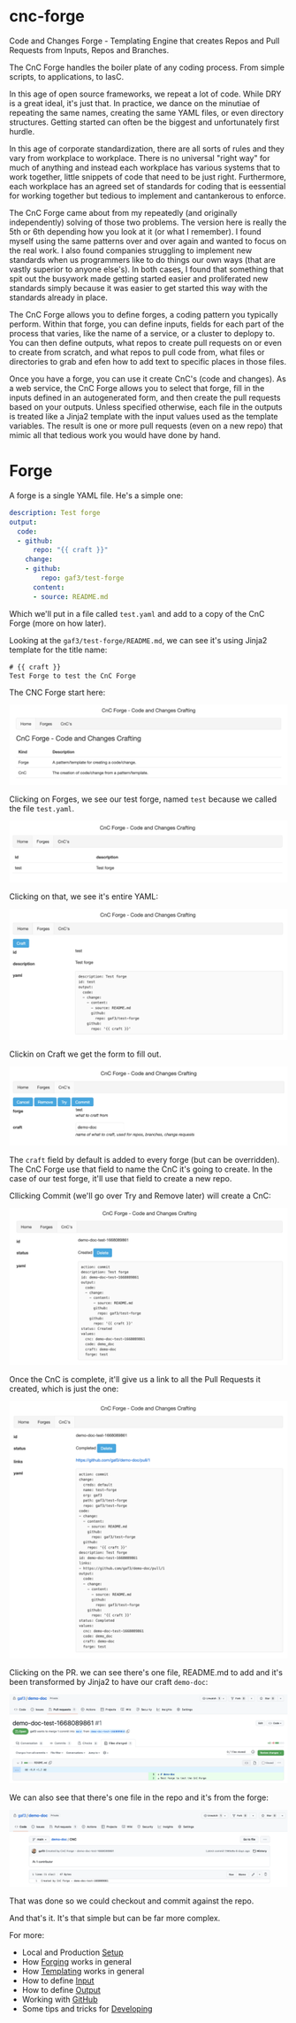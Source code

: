 # cnc-forge

Code and Changes Forge - Templating Engine that creates Repos and Pull Requests from Inputs, Repos and Branches.

The CnC Forge handles the boiler plate of any coding process. From simple scripts, to applications, to IasC.

In this age of open source frameworks, we repeat a lot of code. While DRY is a great ideal, it's just that. In
practice, we dance on the minutiae of repeating the same names, creating the same YAML files, or even directory
structures. Getting started can often be the biggest and unfortunately first hurdle.

In this age of corporate standardization, there are all sorts of rules and they vary from workplace to workplace.
There is no universal "right way" for much of anything and instead each workplace has various systems that to
work together, little snippets of code that need to be just right. Furthermore, each workplace has an agreed set of
standards for coding that is eessential for working together but tedious to implement and cantankerous to enforce.

The CnC Forge came about from my repeatedly (and originally independently) solving of those two problems. The version
here is really the 5th or 6th depending how you look at it (or what I remember). I found myself using the same
patterns over and over again and wanted to focus on the real work. I also found companies struggling to implement
new standards when us programmers like to do things our own ways (that are vastly superior to anyone else's). In
both cases, I found that something that spit out the busywork made getting started easier and proliferated new
standards simply because it was easier to get started this way with the standards already in place.

The CnC Forge allows you to define forges, a coding pattern you typically perform. Within that forge, you can
define inputs, fields for each part of the process that varies, like the name of a service, or a cluster to
deplopy to. You can then define outputs, what repos to create pull requests on or even to create from scratch, and
what repos to pull code from, what files or directories to grab and efen how to add text to specific places in those
files.

Once you have a forge, you can use it create CnC's (code and changes). As a web service, the CnC Forge allows you
to select that forge, fill in the inputs defined in an autogenerated form, and then create the pull requests based
on your outputs. Unless specified otherwise, each file in the outputs is treated like a Jinja2 template with the
input values used as the template variables. The result is one or more pull requests (even on a new repo) that mimic
all that tedious work you would have done by hand.

# Forge

A forge is a single YAML file. He's a simple one:

```yaml
description: Test forge
output:
  code:
  - github:
      repo: "{{ craft }}"
    change:
    - github:
        repo: gaf3/test-forge
      content:
      - source: README.md
```

Which we'll put in a file called `test.yaml` and add to a copy of the CnC Forge (more on how later).

Looking at the `gaf3/test-forge/README.md`, we can see it's using Jinja2 template for the title name:

```
# {{ craft }}
Test Forge to test the CnC Forge
```

The CNC Forge start here:

![home](img/home.png)

Clicking on Forges, we see our test forge, named `test` because we called the file `test.yaml`.

![forges](img/forges.png)

Clicking on that, we see it's entire YAML:

![test-forge](img/test-forge.png)

Clickin on Craft we get the form to fill out.

![test-forge](img/test-craft.png)

The `craft` field by default is added to every forge (but can be overridden). The CnC Forge use that field
to name the CnC it's going to create. In the case of our test forge, it'll use that field to create a new repo.

Cllicking Commit (we'll go over Try and Remove later) will create a CnC:

![test-create](img/test-create.png)

Once the CnC is complete, it'll give us a link to all the Pull Requests it created, which is just the one:

![test-complete](img/test-complete.png)

Clicking on the PR. we can see there's one file, README.md to add and it's been transformed by Jinja2 to
have our craft `demo-doc`:

![test-pr](img/test-pr.png)

We can also see that there's one file in the repo and it's from the forge:

![test-cnc](img/test-cnc.png)

That was done so we could checkout and commit against the repo.

And that's it. It's that simple but can be far more complex.

For more:
- Local and Production [Setup](/Setup.md)
- How [Forging](/Forging.md) works in general
- How [Templating](/Templating.md) works in general
- How to define [Input](/Input.md)
- How to define [Output](/Output.md)
- Working with [GitHub](/GitHub.md)
- Some tips and tricks for [Developing](/Developing.md)
